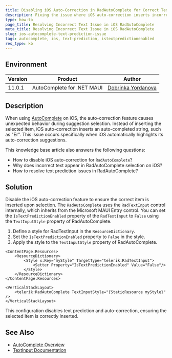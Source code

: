 ```yaml
---
title: Disabling iOS Auto-Correction in RadAutoComplete for Correct Text Selection
description: Fixing the issue where iOS auto-correction inserts incorrect text instead of selected items in RadAutoComplete.
type: how-to
page_title: Resolving Incorrect Text Issue in iOS RadAutoComplete
meta_title: Resolving Incorrect Text Issue in iOS RadAutoComplete
slug: ios-autocomplete-text-prediction-issue
tags: autocomplete, ios, text-prediction, istextpredictionenabled
res_type: kb
---
```


## Environment

| Version | Product | Author | 
| --- | --- | ---- | 
| 11.0.1 | AutoComplete for .NET MAUI | [Dobrinka Yordanova](https://www.telerik.com/blogs/author/dobrinka-yordanova) | 

## Description

When using [AutoComplete](https://docs.telerik.com/devtools/maui/controls/autocomplete/overview) on iOS, the auto-correction feature causes unexpected behavior during suggestion selection. Instead of inserting the selected item, iOS auto-correction inserts an auto-completed string, such as "Er". This issue occurs specifically when iOS automatically highlights its auto-correction suggestions.

This knowledge base article also answers the following questions:
- How to disable iOS auto-correction for `RadAutoComplete`?
- Why does incorrect text appear in RadAutoComplete selection on iOS?
- How to resolve text prediction issues in RadAutoComplete?

## Solution

Disable the iOS auto-correction feature to ensure the correct item is inserted upon selection. The `RadAutoComplete` uses the `RadTextInput` control internally, which inherits from the Microsoft MAUI Entry control. You can set the `IsTextPredictionEnabled` property of the `RadTextInput` to `False` using the `TextInputStyle` property of RadAutoComplete.

1. Define a style for RadTextInput in the `ResourceDictionary`.
2. Set the `IsTextPredictionEnabled` property to `False` in the style.
3. Apply the style to the `TextInputStyle` property of RadAutoComplete.

```xaml
<ContentPage.Resources>
    <ResourceDictionary>
        <Style x:Key="myStyle" TargetType="telerik:RadTextInput">
            <Setter Property="IsTextPredictionEnabled" Value="False"/>
        </Style>
    </ResourceDictionary>
</ContentPage.Resources>

<VerticalStackLayout>
    <telerik:RadAutoComplete TextInputStyle="{StaticResource myStyle}" />
</VerticalStackLayout>
```

This configuration disables text prediction and auto-correction, ensuring the selected item is correctly inserted.

## See Also

- [AutoComplete Overview](https://docs.telerik.com/devtools/maui/controls/autocomplete/overview)
- [TextInput Documentation](https://docs.telerik.com/devtools/maui/controls/entry/text-input)

